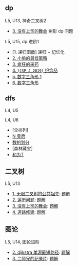 

## dp

L5, U13, 神奇二叉树2
* [3. 没有上司的舞会](../dp/没有上司的舞会-l5-u13-ex3.md) 树形 dp 问题

L5, U15, dp 进阶1
* [1. 递归函数] 递归 + 记忆化
* [2. 小偷的最佳策略](../dp/小偷的最佳策略-l5-u15-ex2.md)
* [3. 疯狂的采药](../dp/疯狂采药-l5-u15-ex3.md)
* [4. `[CSP-J 2019]` 纪念品](../dp/纪念品-l5-u15-ex4-cspj2019.md)
* [5. 数字三角形 1]()
* [6. 数字三角形]()

## dfs

L4, U5


L4, U6
* [全排列]
* [N 皇后](../backtrack/queens.md)
* [数的划分](../backtrack/数的划分.md)
* [森林藏宝]
* [和为T](../backtrack/和为T.md)

## 二叉树

L5, U13
* [1. 无限二叉树的公共祖先](https://oj.youdao.com/course/37/282/1#/1/14225): [题解](../tree/无限二叉树的公共祖先.md)
* [2. 遍历问题](https://oj.youdao.com/course/37/282/1#/1/14226): [题解](../tree/由前序后序求中序可能数量.md)
* [3. 没有上司的舞会](https://oj.youdao.com/course/37/282/1#/1/14227): [题解](../dp/没有上司的舞会.md)
* [4. 道路修建](https://oj.youdao.com/course/37/282/1#/1/14228): [题解](../backtrack/道路修建-noi2011.md)

## 图论

L5, U14, 图论进阶
* [2. dijkstra 单源最短路径](https://oj.youdao.com/course/37/283/1#/1/14427): [题解](../graph/Dijkstra最短路算法.md)
* [3. 二师兄的纪录片](https://oj.youdao.com/course/37/283/1#/1/14230): [题解](../graph/二师兄的纪录片-dijkstra.md)

